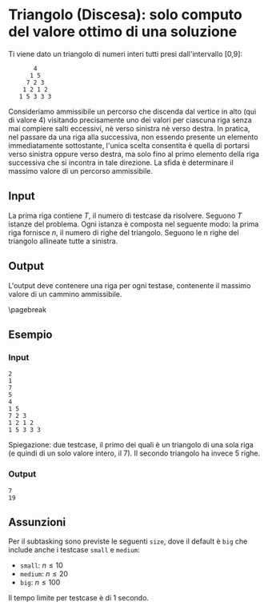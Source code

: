 # Triangolo (Discesa): solo computo del valore ottimo di una soluzione

Ti viene dato un triangolo di numeri interi tutti presi dall'intervallo [0,9]:
```
       4
      1 5
     7 2 3
    1 2 1 2
   1 5 3 3 3
```
   
Consideriamo ammissibile un percorso che discenda dal vertice in alto (quì di valore 4) visitando precisamente uno dei valori per ciascuna riga senza mai compiere salti eccessivi, nè verso sinistra nè verso destra. In pratica, nel passare da una riga alla successiva, non essendo presente un elemento immediatamente sottostante, l'unica scelta consentita è quella di portarsi verso sinistra oppure verso destra, ma solo fino al primo elemento della riga successiva che si incontra in tale direzione.
La sfida è determinare il massimo valore di un percorso ammissibile.


## Input
La prima riga contiene $T$, il numero di testcase da risolvere. Seguono $T$
istanze del problema. Ogni istanza è composta nel seguente modo: la prima
riga fornisce $n$, il numero di righe del triangolo.
Seguono le n righe del triangolo allineate tutte a sinistra.

## Output
L'output deve contenere una riga per ogni testase, contenente il massimo valore di un cammino ammissibile.

\pagebreak
## Esempio

### Input
```
2
1
7
5
4
1 5
7 2 3
1 2 1 2
1 5 3 3 3
```

Spiegazione: due testcase, il primo dei quali è un triangolo di una sola riga (e quindi di un solo valore intero, il 7). Il secondo triangolo ha invece 5 righe.

### Output
```
7
19
```

## Assunzioni

Per il subtasking sono previste le seguenti `size`, dove il default è `big` che include anche i testcase `small` e `medium`:

* `small`: $n \leq 10$
* `medium`: $n \leq 20$
* `big`: $n \leq 100$

Il tempo limite per testcase è di $1$ secondo.

